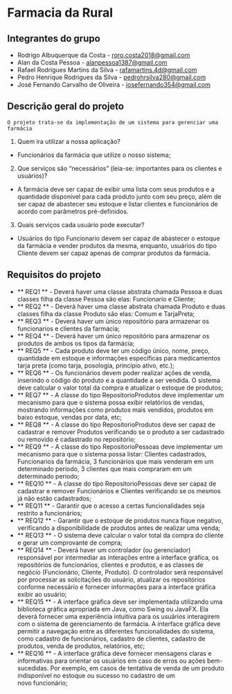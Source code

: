 # Farmacia da Rural

## Integrantes do grupo
* Rodrigo Albuquerque da Costa - roro.costa2018@gmail.com
* Alan da Costa Pessoa - alanpessoa1387@gmail.com
* Rafael Rodrigues Martins da Silva - rafamartins.4d@gmail.com
* Pedro Henrique Rodrigues da Silva - pedrohrsilva280@gmail.com
* José Fernando Carvalho de Oliveira - josefernando354@gmail.com

## Descrição geral do projeto
    O projeto trata-se da implementação de um sistema para gerenciar uma farmácia 

 1. Quem ira utilizar a nossa aplicação?
   * Funcionários da farmácia que utilize o nosso sistema;
    
 2. Que serviços são “necessários” (leia-se: importantes para os clientes e usuários)?
   * A farmácia deve ser capaz de exibir uma lista com seus produtos e a quantidade disponível para cada produto junto com seu preço, além de ser capaz de abastecer seu estoque e listar clientes e funcionários de acordo com parâmetros pré-definidos.
    
 3. Quais serviços cada usuário pode executar?
   * Usuários do tipo Funcionario devem ser capaz de abastecer o estoque da farmácia e vender produtos da mesma, enquanto, usuários do tipo Cliente devem ser capaz apenas de comprar produtos da farmácia.

## Requisitos do projeto

* ** REQ1 ** - Deverá haver uma classe abstrata chamada Pessoa e duas classes filha da classe Pessoa são elas: Funcionario e Cliente;
* ** REQ2 ** - Deverá haver uma classe abstrata chamada Produto e duas classes filha da classe Produto são elas: Comum e TarjaPreta;
* ** REQ3 ** - Deverá haver um único repositório para armazenar os funcionarios e clientes da farmácia;
* ** REQ4 ** - Deverá haver um único repositório para armazenar os produtos de ambos os tipos da farmácia;
* ** REQ5 ** - Cada produto deve ter um código único, nome, preço, quantidade em estoque e informações específicas para medicamentos tarja preta (como tarja, posologia, princípio ativo, etc.);
* ** REQ6 ** - Os funcionários devem poder realizar ações de venda, inserindo o código do produto e a quantidade a ser vendida. O sistema deve calcular o valor total da compra e atualizar o estoque de produtos;
* ** REQ7 ** - A classe do tipo RepositorioProdutos deve implementar um mecanismo para que o sistema possa exibir relatórios de vendas, mostrando informações como produtos mais vendidos, produtos em baixo estoque, vendas por data, etc;
* ** REQ8 ** - A classe do tipo RepositorioProdutos deve ser capaz de cadastrar e remover Produtos verificando se o produto a ser cadastrado ou removido é cadastrado no repositório;
* ** REQ9 ** - A classe do tipo RepositorioPessoas deve implementar um mecanismo para que o sistema possa listar: Clientes cadastrados, Funcionarios da farmácia, 3 funcionários que mais venderam em um determinado periodo, 3 clientes que mais compraram em um determinado periodo;
* ** REQ10 ** - A classe do tipo RepositorioPessoas deve ser capaz de cadastrar e remover Funcionários e Clientes verificando se os mesmos já não estão cadastrados;
* ** REQ11 ** - Garantir que o acesso a certas funcionalidades seja restrito a funcionários;
* ** REQ12 ** - Garantir que o estoque de produtos nunca fique negativo, verificando a disponibilidade de produtos antes de realizar uma venda;
* ** REQ13 ** - O sistema deve calcular o valor total da compra do cliente e gerar um comprovante de compra;
* ** REQ14 ** - Deverá haver um controlador (ou gerenciador) responsável por intermediar as interações entre a interface gráfica, os repositórios de funcionários, clientes e produtos, e as classes de negócio (Funcionário, Cliente, Produto). O controlador será responsável por processar as solicitações do usuário, atualizar os repositórios conforme necessário e fornecer informações para a interface gráfica exibir ao usuário;
* ** REQ15 ** - A interface gráfica deve ser implementada utilizando uma biblioteca gráfica apropriada em Java, como Swing ou JavaFX. Ela deverá fornecer uma experiência intuitiva para os usuários interagirem com o sistema de gerenciamento de farmácia. A interface gráfica deve permitir a navegação entre as diferentes funcionalidades do sistema, como cadastro de funcionários, cadastro de clientes, cadastro de produtos, venda de produtos, relatórios, etc;
* ** REQ16 ** - A interface gráfica deve fornecer mensagens claras e informativas para orientar os usuários em caso de erros ou ações bem-sucedidas. Por exemplo, em casos de tentativa de venda de um produto indisponível no estoque ou sucesso no cadastro de um novo funcionário;

